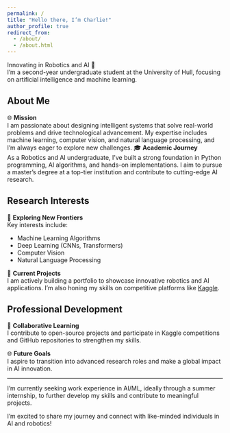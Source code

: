 ```yaml
---
permalink: /
title: "Hello there, I’m Charlie!"
author_profile: true
redirect_from: 
  - /about/
  - /about.html
---
```


Innovating in Robotics and AI 🤖  
I’m a second-year undergraduate student at the University of Hull, focusing on artificial intelligence and machine learning.

## About Me

🌐 **Mission**  
I am passionate about designing intelligent systems that solve real-world problems and drive technological advancement. My expertise includes machine learning, computer vision, and natural language processing, and I’m always eager to explore new challenges.
🎓 **Academic Journey**  
As a Robotics and AI undergraduate, I’ve built a strong foundation in Python programming, AI algorithms, and hands-on implementations. I aim to pursue a master’s degree at a top-tier institution and contribute to cutting-edge AI research.
## Research Interests

🧬 **Exploring New Frontiers**  
Key interests include:
- Machine Learning Algorithms
- Deep Learning (CNNs, Transformers)
- Computer Vision
- Natural Language Processing

🔧 **Current Projects**  
I am actively building a portfolio to showcase innovative robotics and AI applications. I’m also honing my skills on competitive platforms like [Kaggle](https://www.kaggle.com).

## Professional Development

🎨 **Collaborative Learning**  
I contribute to open-source projects and participate in Kaggle competitions and GitHub repositories to strengthen my skills.

🌐 **Future Goals**  
I aspire to transition into advanced research roles and make a global impact in AI innovation.

---

I’m currently seeking work experience in AI/ML, ideally through a summer internship, to further develop my skills and contribute to meaningful projects.

I’m excited to share my journey and connect with like-minded individuals in AI and robotics!
